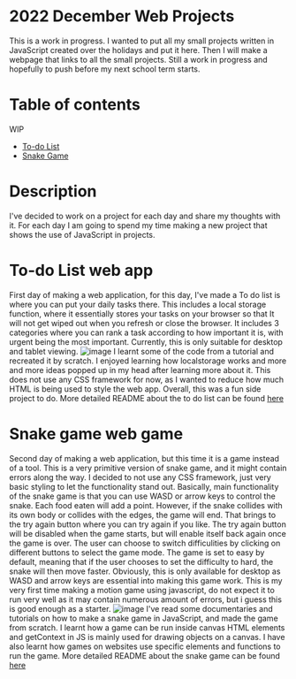 # 2022 December Web Projects
This is a work in progress. I wanted to put all my small projects written in JavaScript created over the holidays and put it here. Then I will make a webpage that links to all the small projects. Still a work in progress and hopefully to push before my next school term starts.

# Table of contents
WIP
* [To-do List](https://github.com/bennygdev/2022Webprojects/tree/master/ToDoList)
* [Snake Game](https://github.com/bennygdev/2022Webprojects/tree/master/SnakeGame)

# Description
I've decided to work on a project for each day and share my thoughts with it. For each day I am going to spend my time making a new project that shows the use of JavaScript in projects.

# To-do List web app
First day of making a web application, for this day, I've made a To do list is where you can put your daily tasks there. This includes a local storage function, where it essentially stores your tasks on your browser so that It will not get wiped out when you refresh or close the browser. It includes 3 categories where you can rank a task according to how important it is, with urgent being the most important. Currently, this is only suitable for desktop and tablet viewing.
![image](https://user-images.githubusercontent.com/39120147/210168057-1990f6e8-7400-44be-ae73-c537b2e4cfc9.png)
I learnt some of the code from a tutorial and recreated it by scratch. I enjoyed learning how localstorage works and more and more ideas popped up in my head after learning more about it. This does not use any CSS framework for now, as I wanted to reduce how much HTML is being used to style the web app. Overall, this was a fun side project to do. More detailed README about the to do list can be found [here](https://github.com/bennygdev/2022Webprojects/tree/master/ToDoList)
<br>
# Snake game web game
Second day of making a web application, but this time it is a game instead of a tool. This is a very primitive version of snake game, and it might contain errors along the way. I decided to not use any CSS framework, just very basic styling to let the functionality stand out. Basically, main functionality of the snake game is that you can use WASD or arrow keys to control the snake. Each food eaten will add a point. However, if the snake collides with its own body or collides with the edges, the game will end. That brings to the try again button where you can try again if you like. The try again button will be disabled when the game starts, but will enable itself back again once the game is over. The user can choose to switch difficulities by clicking on different buttons to select the game mode. The game is set to easy by default, meaning that if the user chooses to set the difficulty to hard, the snake will then move faster. Obviously, this is only available for desktop as WASD and arrow keys are essential into making this game work. This is my very first time making a motion game using javascript, do not expect it to run very well as it may contain numerous amount of errors, but i guess this is good enough as a starter.
![image](https://user-images.githubusercontent.com/39120147/210235017-1eb428e0-f486-41e7-b4c8-4ae9f3f1b838.png)
I've read some documentaries and tutorials on how to make a snake game in JavaScript, and made the game from scratch. I learnt how a game can be run inside canvas HTML elements and getContext in JS is mainly used for drawing objects on a canvas. I have also learnt how games on websites use specific elements and functions to run the game. More detailed README about the snake game can be found [here](https://github.com/bennygdev/2022Webprojects/tree/master/SnakeGame)
